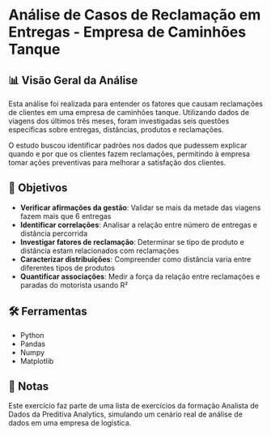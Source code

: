 # Análise de Casos de Reclamação em Entregas - Empresa de Caminhões Tanque

## 📊 Visão Geral da Análise

Esta análise foi realizada para entender os fatores que causam reclamações de clientes em uma empresa de caminhões tanque.
Utilizando dados de viagens dos últimos três meses, foram investigadas seis questões específicas sobre entregas, distâncias, produtos e reclamações.

O estudo buscou identificar padrões nos dados que pudessem explicar quando e por que os clientes fazem reclamações, permitindo à empresa tomar ações preventivas para melhorar a satisfação dos clientes.

## 🎯 Objetivos

- **Verificar afirmações da gestão**: Validar se mais da metade das viagens fazem mais que 6 entregas
- **Identificar correlações**: Analisar a relação entre número de entregas e distância percorrida
- **Investigar fatores de reclamação**: Determinar se tipo de produto e distância estam relacionados com reclamações
- **Caracterizar distribuições**: Compreender como distância varia entre diferentes tipos de produtos
- **Quantificar associações**: Medir a força da relação entre reclamações e paradas do motorista usando R²
  
## 🛠️ Ferramentas

- Python
- Pandas
- Numpy
- Matplotlib

## 📝 Notas

Este exercício faz parte de uma lista de exercícios da formação Analista de Dados da Preditiva Analytics, simulando um cenário real de análise de dados em uma empresa de logística.
